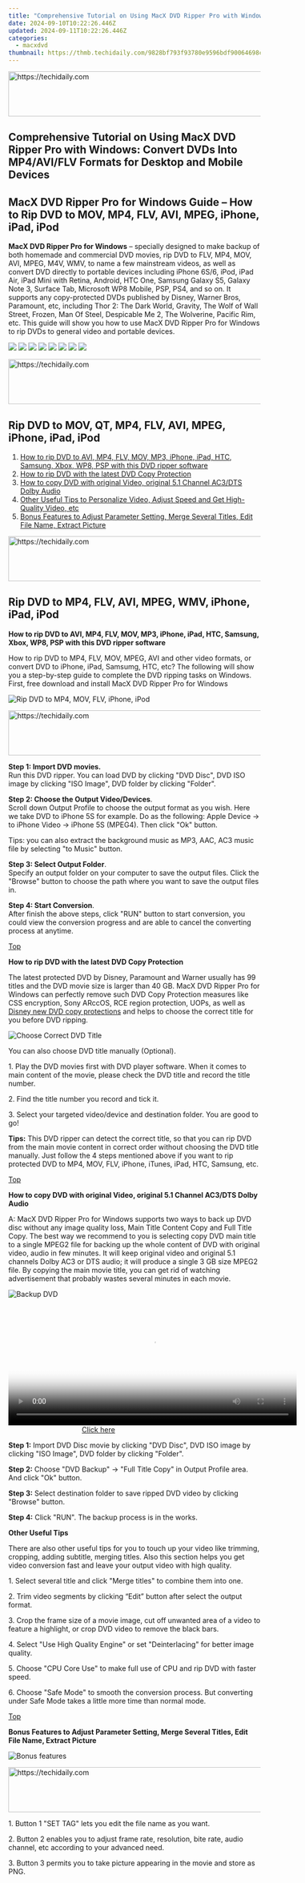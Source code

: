```yaml
---
title: "Comprehensive Tutorial on Using MacX DVD Ripper Pro with Windows: Convert DVDs Into MP4/AVI/FLV Formats for Desktop and Mobile Devices"
date: 2024-09-10T10:22:26.446Z
updated: 2024-09-11T10:22:26.446Z
categories:
  - macxdvd
thumbnail: https://thmb.techidaily.com/9828bf793f93780e9596bdf90064698c2faf8ab4424f88be5c51fa1662b48994.jpg
---
```






<!-- affiliate ads begin -->
<a href="https://aligracehair.sjv.io/c/5597632/2135405/19272" target="_top" id="2135405">
  <img src="//a.impactradius-go.com/display-ad/19272-2135405" border="0" alt="https://techidaily.com" width="728" height="90"/>
</a>
<img height="0" width="0" src="https://aligracehair.sjv.io/i/5597632/2135405/19272" style="position:absolute;visibility:hidden;" border="0" />
<!-- affiliate ads end -->




## Comprehensive Tutorial on Using MacX DVD Ripper Pro with Windows: Convert DVDs Into MP4/AVI/FLV Formats for Desktop and Mobile Devices

## MacX DVD Ripper Pro for Windows Guide – How to Rip DVD to MOV, MP4, FLV, AVI, MPEG, iPhone, iPad, iPod

**MacX DVD Ripper Pro for Windows** – specially designed to make backup of both homemade and commercial DVD movies, rip DVD to FLV, MP4, MOV, AVI, MPEG, M4V, WMV, to name a few mainstream videos, as well as convert DVD directly to portable devices including iPhone 6S/6, iPod, iPad Air, iPad Mini with Retina, Android, HTC One, Samsung Galaxy S5, Galaxy Note 3, Surface Tab, Microsoft WP8 Mobile, PSP, PS4, and so on. It supports any copy-protected DVDs published by Disney, Warner Bros, Paramount, etc, including Thor 2: The Dark World, Gravity, The Wolf of Wall Street, Frozen, Man Of Steel, Despicable Me 2, The Wolverine, Pacific Rim, etc. This guide will show you how to use MacX DVD Ripper Pro for Windows to rip DVDs to general video and portable devices.

![](https://www.macxdvd.com/guide/../i-pic/prd-iphone-logo.jpg) ![](https://www.macxdvd.com/guide/../i-pic/prd-ipad-logo.jpg) ![](https://www.macxdvd.com/guide/../i-pic/prd-appletv-logo.jpg) ![](https://www.macxdvd.com/guide/../i-pic/prd-ipod-logo.jpg) ![](https://www.macxdvd.com/guide/../i-pic/prd-itunes-logo.jpg) ![](https://www.macxdvd.com/guide/../i-pic/prd-quicktime-logo.jpg) ![](https://www.macxdvd.com/guide/../i-pic/prd-psp-logo.jpg) ![](https://www.macxdvd.com/guide/../i-pic/prd-youtube-logo.jpg) 





<!-- affiliate ads begin -->
<a href="https://unicoeye.pxf.io/c/5597632/2134240/18498" target="_top" id="2134240">
  <img src="//a.impactradius-go.com/display-ad/18498-2134240" border="0" alt="https://techidaily.com" width="540" height="90"/>
</a>
<img height="0" width="0" src="https://unicoeye.pxf.io/i/5597632/2134240/18498" style="position:absolute;visibility:hidden;" border="0" />
<!-- affiliate ads end -->




## Rip DVD to MOV, QT, MP4, FLV, AVI, MPEG, iPhone, iPad, iPod

1. [How to rip DVD to AVI, MP4, FLV, MOV, MP3, iPhone, iPad, HTC, Samsung, Xbox, WP8, PSP with this DVD ripper software](https://tools.techidaily.com/macxdvd/products/)
2. [How to rip DVD with the latest DVD Copy Protection](https://tools.techidaily.com/macxdvd/products/)
3. [How to copy DVD with original Video, original 5.1 Channel AC3/DTS Dolby Audio](https://tools.techidaily.com/macxdvd/products/)
4. [Other Useful Tips to Personalize Video, Adjust Speed and Get High-Quality Video, etc](https://tools.techidaily.com/macxdvd/products/)
5. [Bonus Features to Adjust Parameter Setting, Merge Several Titles, Edit File Name, Extract Picture](https://tools.techidaily.com/macxdvd/products/)





<!-- affiliate ads begin -->
<a href="https://unicoeye.pxf.io/c/5597632/2134230/18498" target="_top" id="2134230">
  <img src="//a.impactradius-go.com/display-ad/18498-2134230" border="0" alt="https://techidaily.com" width="728" height="90"/>
</a>
<img height="0" width="0" src="https://unicoeye.pxf.io/i/5597632/2134230/18498" style="position:absolute;visibility:hidden;" border="0" />
<!-- affiliate ads end -->




## Rip DVD to MP4, FLV, AVI, MPEG, WMV, iPhone, iPad, iPod

**How to rip DVD to AVI, MP4, FLV, MOV, MP3, iPhone, iPad, HTC, Samsung, Xbox, WP8, PSP with this DVD ripper software**

How to rip DVD to MP4, FLV, MOV, MPEG, AVI and other video formats, or convert DVD to iPhone, iPad, Samsumg, HTC, etc? The following will show you a step-by-step guide to complete the DVD ripping tasks on Windows. First, free download and install MacX DVD Ripper Pro for Windows 

![Rip DVD to MP4, MOV, FLV, iPhone, iPod](https://www.macxdvd.com/guide/image/zxh-mdrpw-rip-dvd.png)





<!-- affiliate ads begin -->
<a href="https://appsumo.8odi.net/c/5597632/2123737/7443" target="_top" id="2123737">
  <img src="//a.impactradius-go.com/display-ad/7443-2123737" border="0" alt="https://techidaily.com" width="728" height="90"/>
</a>
<img height="0" width="0" src="https://appsumo.8odi.net/i/5597632/2123737/7443" style="position:absolute;visibility:hidden;" border="0" />
<!-- affiliate ads end -->




**Step 1: Import DVD movies.**  
 Run this DVD ripper. You can load DVD by clicking "DVD Disc", DVD ISO image by clicking "ISO Image", DVD folder by clicking "Folder".

**Step 2: Choose the Output Video/Devices**.  
 Scroll down Output Profile to choose the output format as you wish. Here we take DVD to iPhone 5S for example. Do as the following: Apple Device -> to iPhone Video -> iPhone 5S (MPEG4). Then click "Ok" button.

Tips: you can also extract the background music as MP3, AAC, AC3 music file by selecting "to Music" button. 

**Step 3: Select Output Folder**.   
 Specify an output folder on your computer to save the output files. Click the "Browse" button to choose the path where you want to save the output files in.

**Step 4: Start Conversion**.  
 After finish the above steps, click "RUN" button to start conversion, you could view the conversion progress and are able to cancel the converting process at anytime.

[Top](https://tools.techidaily.com/macxdvd/products/)

**How to rip DVD with the latest DVD Copy Protection**

The latest protected DVD by Disney, Paramount and Warner usually has 99 titles and the DVD movie size is larger than 40 GB. MacX DVD Ripper Pro for Windows can perfectly remove such DVD Copy Protection measures like CSS encryption, Sony ARccOS, RCE region protection, UOPs, as well as [Disney new DVD copy protections](https://tools.techidaily.com/macxdvd/products/) and helps to choose the correct title for you before DVD ripping. 

![Choose Correct DVD Title](https://www.macxdvd.com/guide/image/zxh-mdrpw-title.png)

You can also choose DVD title manually (Optional).

1\. Play the DVD movies first with DVD player software. When it comes to main content of the movie, please check the DVD title and record the title number.

2\. Find the title number you record and tick it.

3\. Select your targeted video/device and destination folder. You are good to go! 

**Tips:** This DVD ripper can detect the correct title, so that you can rip DVD from the main movie content in correct order without choosing the DVD title manually. Just follow the 4 steps mentioned above if you want to rip protected DVD to MP4, MOV, FLV, iPhone, iTunes, iPad, HTC, Samsung, etc. 

[Top](https://tools.techidaily.com/macxdvd/products/)

**How to copy DVD with original Video, original 5.1 Channel AC3/DTS Dolby Audio**

A: MacX DVD Ripper Pro for Windows supports two ways to back up DVD disc without any image quality loss, Main Title Content Copy and Full Title Copy. The best way we recommend to you is selecting copy DVD main title to a single MPEG2 file for backing up the whole content of DVD with original video, audio in few minutes. It will keep original video and original 5.1 channels Dolby AC3 or DTS audio; it will produce a single 3 GB size MPEG2 file. By copying the main movie title, you can get rid of watching advertisement that probably wastes several minutes in each movie.

![Backup DVD](https://www.macxdvd.com/guide/image/zxh-mdrpw-copy.png)





<!-- affiliate ads begin -->
<span id="1983553">
					<video width="576" height="240" style="cursor:pointer"
           poster="//a.impactradius-go.com/display-clicktoplayimage/1983553.png"
           onclick="if(!this.playClicked){this.play();this.setAttribute('controls',true);this.playClicked=true;}">
	   <source src="//a.impactradius-go.com/display-ad/22993-1983553">
	   <img src="//a.impactradius-go.com/display-clicktoplayimage/1983553.png" style="border: none; height: 100%; width: 100%; object-fit: contain">
	</video>
	<div style="width:360px;text-align:center"><a href="javascript:window.open(decodeURIComponent('https%3A%2F%2Fhomestyler.sjv.io%2Fc%2F5597632%2F1983553%2F22993'), '_blank');void(0);">Click here</a></div>
</span>
<img height="0" width="0" src="https://imp.pxf.io/i/5597632/1983553/22993" style="position:absolute;visibility:hidden;" border="0" />
<!-- affiliate ads end -->




**Step 1:** Import DVD Disc movie by clicking "DVD Disc", DVD ISO image by clicking "ISO Image", DVD folder by clicking "Folder".

**Step 2:** Choose "DVD Backup" -> "Full Title Copy" in Output Profile area. And click "Ok" button.

**Step 3:** Select destination folder to save ripped DVD video by clicking "Browse" button.

**Step 4:** Click "RUN". The backup process is in the works.

**Other Useful Tips**

There are also other useful tips for you to touch up your video like trimming, cropping, adding subtitle, merging titles. Also this section helps you get video conversion fast and leave your output video with high quality. 

1\. Select several title and click "Merge titles" to combine them into one.

2\. Trim video segments by clicking “Edit” button after select the output format. 

3\. Crop the frame size of a movie image, cut off unwanted area of a video to feature a highlight, or crop DVD video to remove the black bars. 

4\. Select "Use High Quality Engine" or set "Deinterlacing" for better image quality.

5\. Choose "CPU Core Use" to make full use of CPU and rip DVD with faster speed.

6\. Choose "Safe Mode" to smooth the conversion process. But converting under Safe Mode takes a little more time than normal mode. 

[Top](https://tools.techidaily.com/macxdvd/products/)

**Bonus Features to Adjust Parameter Setting, Merge Several Titles, Edit File Name, Extract Picture** 

![Bonus features](https://www.macxdvd.com/guide/image/zxh-mdrpw-bonusfeatures.png)





<!-- affiliate ads begin -->
<a href="https://zebaoaffiliateprogram.pxf.io/c/5597632/2137974/21526" target="_top" id="2137974">
  <img src="//a.impactradius-go.com/display-ad/21526-2137974" border="0" alt="https://techidaily.com" width="728" height="90"/>
</a>
<img height="0" width="0" src="https://zebaoaffiliateprogram.pxf.io/i/5597632/2137974/21526" style="position:absolute;visibility:hidden;" border="0" />
<!-- affiliate ads end -->




1\. Button 1 "SET TAG" lets you edit the file name as you want. 

2\. Button 2 enables you to adjust frame rate, resolution, bite rate, audio channel, etc according to your advanced need. 

3\. Button 3 permits you to take picture appearing in the movie and store as PNG.

<ins class="adsbygoogle"
     style="display:block"
     data-ad-format="autorelaxed"
     data-ad-client="ca-pub-7571918770474297"
     data-ad-slot="1223367746"></ins>



<ins class="adsbygoogle"
     style="display:block"
     data-ad-client="ca-pub-7571918770474297"
     data-ad-slot="8358498916"
     data-ad-format="auto"
     data-full-width-responsive="true"></ins>


